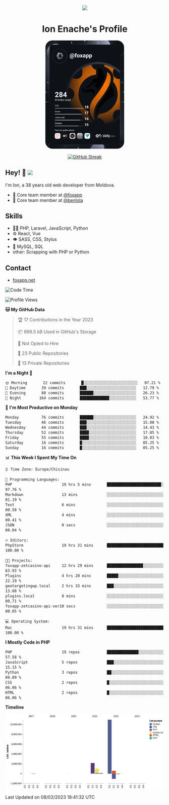 <div id="header" align="center">
  <img src="https://media.giphy.com/media/M9gbBd9nbDrOTu1Mqx/giphy.gif" width="100"/>
	<h1>Ion Enache's Profile</h1>
</div>
<div align="center">
	<a href="https://app.daily.dev/foxapp"><img src="https://github.com/foxapp/foxapp/blob/master/devcard.svg" width="250" alt="Ion Enache's Dev Card"/></a>
</div>


<div align="center">
	
[![GitHub Streak](http://github-readme-streak-stats.herokuapp.com?user=foxapp&hide_border=true&date_format=M%20j%5B%2C%20Y%5D)](https://git.io/streak-stats)
	
</div>


## Hey! 👋 <img src="https://media.giphy.com/media/hvRJCLFzcasrR4ia7z/giphy.gif" width="30px"/>
I'm Ion, a 38 years old web developer from Moldova.


- 👥 Core team member at [@foxapp](https://github.com/foxapp)
- 👥 Core team member at [@benlola](https://github.com/benlola)

## Skills
- 👨‍💻 PHP, Laravel, JavaScript, Python
- ⚙️ React, Vue
- 👁️ SASS, CSS, Stylus
- 💽 MySQL, SQL
- other: Scrapping with PHP or Python

## Contact
- [foxapp.net](https://www.foxapp.net)

<!--START_SECTION:waka-->
![Code Time](http://img.shields.io/badge/Code%20Time-1%2C205%20hrs%2037%20mins-blue)

![Profile Views](http://img.shields.io/badge/Profile%20Views-0-blue)

**🐱 My GitHub Data** 

> 🏆 17 Contributions in the Year 2023
 > 
> 📦 699.5 kB Used in GitHub's Storage 
 > 
> 🚫 Not Opted to Hire
 > 
> 📜 23 Public Repositories 
 > 
> 🔑 13 Private Repositories  
 > 
**I'm a Night 🦉** 

```text
🌞 Morning       22 commits       █░░░░░░░░░░░░░░░░░░░░░░░░   07.21 % 
🌆 Daytime       39 commits       ███░░░░░░░░░░░░░░░░░░░░░░   12.79 % 
🌃 Evening       80 commits       ██████░░░░░░░░░░░░░░░░░░░   26.23 % 
🌙 Night        164 commits       █████████████░░░░░░░░░░░░   53.77 % 

```
📅 **I'm Most Productive on Monday** 

```text
Monday          76 commits       ██████░░░░░░░░░░░░░░░░░░░   24.92 % 
Tuesday         46 commits       ███░░░░░░░░░░░░░░░░░░░░░░   15.08 % 
Wednesday       44 commits       ███░░░░░░░░░░░░░░░░░░░░░░   14.43 % 
Thursday        52 commits       ████░░░░░░░░░░░░░░░░░░░░░   17.05 % 
Friday          55 commits       ████░░░░░░░░░░░░░░░░░░░░░   18.03 % 
Saturday        16 commits       █░░░░░░░░░░░░░░░░░░░░░░░░   05.25 % 
Sunday          16 commits       █░░░░░░░░░░░░░░░░░░░░░░░░   05.25 % 

```


📊 **This Week I Spent My Time On** 

```text
⌚︎ Time Zone: Europe/Chisinau

💬 Programming Languages: 
PHP                      19 hrs 5 mins       ████████████████████████░   97.76 % 
Markdown                 13 mins             ░░░░░░░░░░░░░░░░░░░░░░░░░   01.19 % 
Text                     6 mins              ░░░░░░░░░░░░░░░░░░░░░░░░░   00.58 % 
XML                      4 mins              ░░░░░░░░░░░░░░░░░░░░░░░░░   00.41 % 
JSON                     0 secs              ░░░░░░░░░░░░░░░░░░░░░░░░░   00.04 % 

🔥 Editors: 
PhpStorm                 19 hrs 31 mins      █████████████████████████   100.00 % 

🐱‍💻 Projects: 
foxapp-zetcasino-api     12 hrs 29 mins      ████████████████░░░░░░░░░   63.93 % 
Plugins                  4 hrs 20 mins       █████░░░░░░░░░░░░░░░░░░░░   22.19 % 
geotargetingwp.local     2 hrs 33 mins       ███░░░░░░░░░░░░░░░░░░░░░░   13.08 % 
plugins.local            8 mins              ░░░░░░░░░░░░░░░░░░░░░░░░░   00.71 % 
foxapp-zetcasino-api-ver10 secs              ░░░░░░░░░░░░░░░░░░░░░░░░░   00.05 % 

💻 Operating System: 
Mac                      19 hrs 31 mins      █████████████████████████   100.00 % 

```

**I Mostly Code in PHP** 

```text
PHP                      19 repos            ██████████████░░░░░░░░░░░   57.58 % 
JavaScript               5 repos             ███░░░░░░░░░░░░░░░░░░░░░░   15.15 % 
Python                   3 repos             ██░░░░░░░░░░░░░░░░░░░░░░░   09.09 % 
CSS                      2 repos             █░░░░░░░░░░░░░░░░░░░░░░░░   06.06 % 
HTML                     2 repos             █░░░░░░░░░░░░░░░░░░░░░░░░   06.06 % 

```


**Timeline**

![Chart not found](https://raw.githubusercontent.com/foxapp/foxapp/master/charts/bar_graph.png) 


 Last Updated on 08/02/2023 18:41:32 UTC
<!--END_SECTION:waka-->

